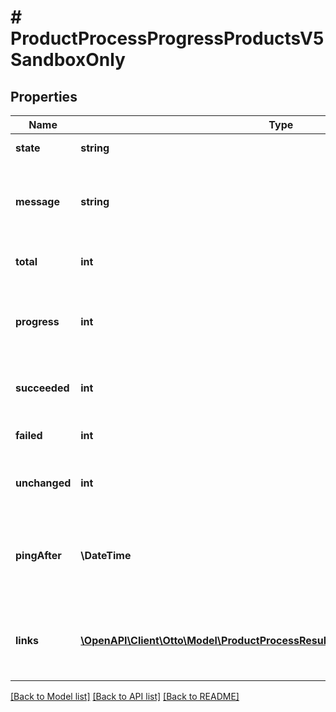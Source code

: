 # # ProductProcessProgressProductsV5SandboxOnly

## Properties

Name | Type | Description | Notes
------------ | ------------- | ------------- | -------------
**state** | **string** | the current state of the process | [optional]
**message** | **string** | a human-readable message describing the current state of the process | [optional]
**total** | **int** | the total work to complete for this process | [optional]
**progress** | **int** | the fraction of work that is already completed, as compared to the total work | [optional]
**succeeded** | **int** | the number of successfully processed variations | [optional]
**failed** | **int** | the number of failed processed variations | [optional]
**unchanged** | **int** | the number of unchanged and not processed variations | [optional]
**pingAfter** | **\DateTime** | recommendation when to poll this resource again to receive a meaningful update - ISO8601 date | [optional]
**links** | [**\OpenAPI\Client\Otto\Model\ProductProcessResultLinkProductsV5SandboxOnly[]**](ProductProcessResultLinkProductsV5SandboxOnly.md) | a list of links that can be used to access detailed information about the process result | [optional]

[[Back to Model list]](../../README.md#models) [[Back to API list]](../../README.md#endpoints) [[Back to README]](../../README.md)
